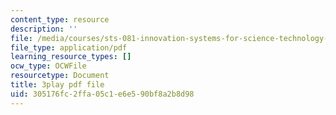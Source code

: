 ```yaml
---
content_type: resource
description: ''
file: /media/courses/sts-081-innovation-systems-for-science-technology-energy-manufacturing-and-health-spring-2017/305176fc2ffa05c1e6e590bf8a2b8d98_Qo2B2y6cLf4.pdf
file_type: application/pdf
learning_resource_types: []
ocw_type: OCWFile
resourcetype: Document
title: 3play pdf file
uid: 305176fc-2ffa-05c1-e6e5-90bf8a2b8d98
---
```

